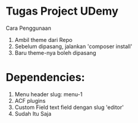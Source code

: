 # Tugas Project UDemy
Cara Penggunaan
1. Ambil theme dari Repo
2. Sebelum dipasang, jalankan 'composer install'
3. Baru theme-nya boleh dipasang

# Dependencies:
1. Menu header slug: menu-1
2. ACF plugins
3. Custom Field text field dengan slug 'editor'
4. Sudah Itu Saja
